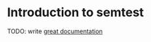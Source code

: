 # Introduction to semtest

TODO: write [great documentation](http://jacobian.org/writing/what-to-write/)

